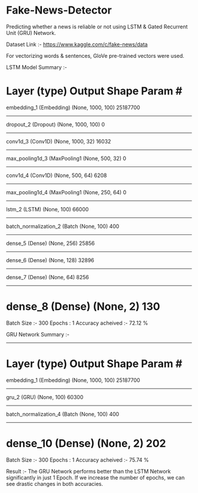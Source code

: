 # Fake-News-Detector
Predicting whether a news is reliable or not using LSTM &amp; Gated Recurrent Unit (GRU) Network.


Dataset Link :- https://www.kaggle.com/c/fake-news/data

For vectorizing words & sentences, GloVe pre-trained vectors were used.

LSTM Model Summary :-

Layer (type)                 Output Shape              Param #   
=================================================================
embedding_1 (Embedding)      (None, 1000, 100)         25187700  
_________________________________________________________________
dropout_2 (Dropout)          (None, 1000, 100)         0         
_________________________________________________________________
conv1d_3 (Conv1D)            (None, 1000, 32)          16032     
_________________________________________________________________
max_pooling1d_3 (MaxPooling1 (None, 500, 32)           0         
_________________________________________________________________
conv1d_4 (Conv1D)            (None, 500, 64)           6208      
_________________________________________________________________
max_pooling1d_4 (MaxPooling1 (None, 250, 64)           0         
_________________________________________________________________
lstm_2 (LSTM)                (None, 100)               66000     
_________________________________________________________________
batch_normalization_2 (Batch (None, 100)               400       
_________________________________________________________________
dense_5 (Dense)              (None, 256)               25856     
_________________________________________________________________
dense_6 (Dense)              (None, 128)               32896     
_________________________________________________________________
dense_7 (Dense)              (None, 64)                8256      
_________________________________________________________________
dense_8 (Dense)              (None, 2)                 130       
=================================================================

Batch Size :- 300
Epochs : 1
Accuracy acheived :- 72.12 % 

GRU Network Summary :-
_________________________________________________________________
Layer (type)                 Output Shape              Param #   
=================================================================
embedding_1 (Embedding)      (None, 1000, 100)         25187700  
_________________________________________________________________
gru_2 (GRU)                  (None, 100)               60300     
_________________________________________________________________
batch_normalization_4 (Batch (None, 100)               400       
_________________________________________________________________
dense_10 (Dense)             (None, 2)                 202       
=================================================================

Batch Size :- 300
Epochs : 1
Accuracy acheived :- 75.74 % 


Result :- The GRU Network performs better than the LSTM Network significantly in just 1 Epoch. If we increase the number of epochs, we can see drastic changes in both accuracies.
